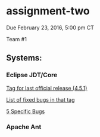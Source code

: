 # assignment-two

Due February 23, 2016, 5:00 pm CT

Team #1

## Systems:

### Eclipse JDT/Core

[Tag for last official release (4.5.1)](http://git.eclipse.org/c/jdt/eclipse.jdt.core.git/tag/?h=M20150904-0015)

[List of fixed bugs in that tag](https://bugs.eclipse.org/bugs/buglist.cgi?bug_status=VERIFIED&product=JDT&query_format=advanced&resolution=FIXED&target_milestone=4.5.1)

[5 Specific Bugs](https://bugs.eclipse.org/bugs/buglist.cgi?bug_id=470506%2C470986%2C472635%2C471090%2C472009&bug_id_type=anyexact&columnlist=product%2Ccomponent%2Cassigned_to%2Cbug_status%2Cresolution%2Cshort_desc%2Cchangeddate&query_based_on=&query_format=advanced)


### Apache Ant



